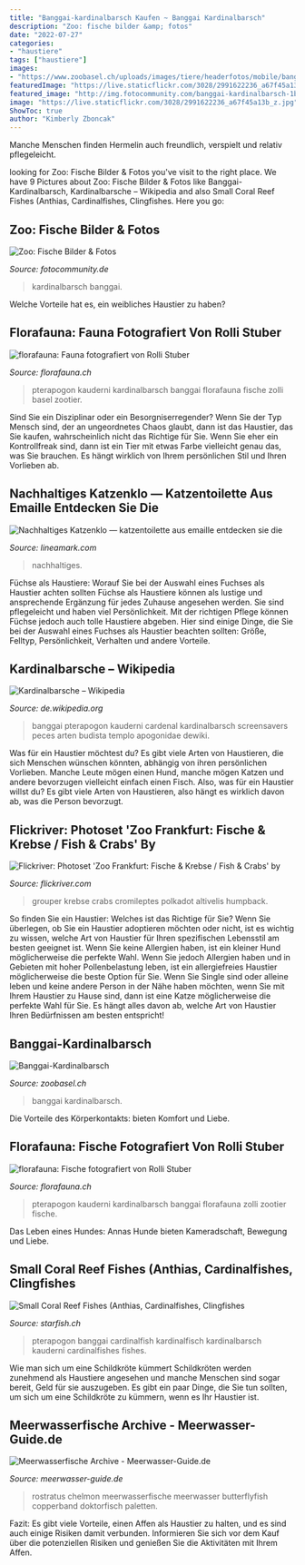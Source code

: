 ```yaml
---
title: "Banggai-kardinalbarsch Kaufen ~ Banggai Kardinalbarsch"
description: "Zoo: fische bilder &amp; fotos"
date: "2022-07-27"
categories:
- "haustiere"
tags: ["haustiere"]
images:
- "https://www.zoobasel.ch/uploads/images/tiere/headerfotos/mobile/banggai_kardinalbarsch_ZO20854_990.jpg"
featuredImage: "https://live.staticflickr.com/3028/2991622236_a67f45a13b_z.jpg"
featured_image: "http://img.fotocommunity.com/banggai-kardinalbarsch-1be6942e-605d-47f0-90ef-10a7fa9757a0.jpg?height=400"
image: "https://live.staticflickr.com/3028/2991622236_a67f45a13b_z.jpg"
ShowToc: true
author: "Kimberly Zboncak"
---
```



Manche Menschen finden Hermelin auch freundlich, verspielt und relativ pflegeleicht.

	

		
looking for Zoo: Fische Bilder &amp; Fotos you've visit to the right place. We have 9 Pictures about Zoo: Fische Bilder &amp; Fotos like Banggai-Kardinalbarsch, Kardinalbarsche – Wikipedia and also Small Coral Reef Fishes (Anthias, Cardinalfishes, Clingfishes. Here you go:
		
    
## Zoo: Fische Bilder &amp; Fotos

<img loading=lazy src="http://img.fotocommunity.com/banggai-kardinalbarsch-1be6942e-605d-47f0-90ef-10a7fa9757a0.jpg?height=400" onerror="this.onerror=null;this.src='https://tse4.mm.bing.net/th?id=OIP.Wg12a9yUtXEIg54gyd4SNwHaFp&amp;pid=15.1';" alt="Zoo: Fische Bilder &amp; Fotos">

_Source: fotocommunity.de_

>kardinalbarsch banggai. 

	

Welche Vorteile hat es, ein weibliches Haustier zu haben?

    
## Florafauna: Fauna Fotografiert Von Rolli Stuber

<img loading=lazy src="https://florafauna.ch/bilder fauna/fische/barschartige/Fische-Barschartige-Kardinalbarsche_Banggai-Kardinalbarsch (Pterapogon kauderni)_a-01-01_72.jpg" onerror="this.onerror=null;this.src='https://tse1.mm.bing.net/th?id=OIP.Ofh73-o1db8ilUs2xMN5gAAAAA&amp;pid=15.1';" alt="florafauna: Fauna fotografiert von Rolli Stuber">

_Source: florafauna.ch_

>pterapogon kauderni kardinalbarsch banggai florafauna fische zolli basel zootier. 

	

Sind Sie ein Disziplinar oder ein Besorgniserregender?
Wenn Sie der Typ Mensch sind, der an ungeordnetes Chaos glaubt, dann ist das Haustier, das Sie kaufen, wahrscheinlich nicht das Richtige für Sie. Wenn Sie eher ein Kontrollfreak sind, dann ist ein Tier mit etwas Farbe vielleicht genau das, was Sie brauchen. Es hängt wirklich von Ihrem persönlichen Stil und Ihren Vorlieben ab.

    
## Nachhaltiges Katzenklo — Katzentoilette Aus Emaille Entdecken Sie Die

<img loading=lazy src="https://lineamark.com/fgl/lH89FiILgxpTSRaTAksXIAHaHa.jpg" onerror="this.onerror=null;this.src='https://tse3.mm.bing.net/th?id=OIP.ooqQ6I0obmilge0eYFKUPwAAAA&amp;pid=15.1';" alt="Nachhaltiges Katzenklo — katzentoilette aus emaille entdecken sie die">

_Source: lineamark.com_

>nachhaltiges. 

	

Füchse als Haustiere: Worauf Sie bei der Auswahl eines Fuchses als Haustier achten sollten
Füchse als Haustiere können als lustige und ansprechende Ergänzung für jedes Zuhause angesehen werden. Sie sind pflegeleicht und haben viel Persönlichkeit. Mit der richtigen Pflege können Füchse jedoch auch tolle Haustiere abgeben. Hier sind einige Dinge, die Sie bei der Auswahl eines Fuchses als Haustier beachten sollten: Größe, Felltyp, Persönlichkeit, Verhalten und andere Vorteile.

    
## Kardinalbarsche – Wikipedia

<img loading=lazy src="https://upload.wikimedia.org/wikipedia/commons/thumb/0/0d/Pterapogon_kauderni_5198.JPG/220px-Pterapogon_kauderni_5198.JPG" onerror="this.onerror=null;this.src='https://tse4.mm.bing.net/th?id=OIP.fg3vjH1RTagY4K8hcEk-qgAAAA&amp;pid=15.1';" alt="Kardinalbarsche – Wikipedia">

_Source: de.wikipedia.org_

>banggai pterapogon kauderni cardenal kardinalbarsch screensavers peces arten budista templo apogonidae dewiki. 

	

Was für ein Haustier möchtest du?
Es gibt viele Arten von Haustieren, die sich Menschen wünschen könnten, abhängig von ihren persönlichen Vorlieben. Manche Leute mögen einen Hund, manche mögen Katzen und andere bevorzugen vielleicht einfach einen Fisch. Also, was für ein Haustier willst du? Es gibt viele Arten von Haustieren, also hängt es wirklich davon ab, was die Person bevorzugt.

    
## Flickriver: Photoset &#039;Zoo Frankfurt: Fische &amp; Krebse / Fish &amp; Crabs&#039; By

<img loading=lazy src="https://live.staticflickr.com/3028/2991622236_a67f45a13b_z.jpg" onerror="this.onerror=null;this.src='https://tse1.mm.bing.net/th?id=OIP.q27khQN8MpSVT4IvvD-YBAHaFj&amp;pid=15.1';" alt="Flickriver: Photoset &#039;Zoo Frankfurt: Fische &amp; Krebse / Fish &amp; Crabs&#039; by">

_Source: flickriver.com_

>grouper krebse crabs cromileptes polkadot altivelis humpback. 

	

So finden Sie ein Haustier: Welches ist das Richtige für Sie?
Wenn Sie überlegen, ob Sie ein Haustier adoptieren möchten oder nicht, ist es wichtig zu wissen, welche Art von Haustier für Ihren spezifischen Lebensstil am besten geeignet ist. Wenn Sie keine Allergien haben, ist ein kleiner Hund möglicherweise die perfekte Wahl. Wenn Sie jedoch Allergien haben und in Gebieten mit hoher Pollenbelastung leben, ist ein allergiefreies Haustier möglicherweise die beste Option für Sie. Wenn Sie Single sind oder alleine leben und keine andere Person in der Nähe haben möchten, wenn Sie mit Ihrem Haustier zu Hause sind, dann ist eine Katze möglicherweise die perfekte Wahl für Sie. Es hängt alles davon ab, welche Art von Haustier Ihren Bedürfnissen am besten entspricht!

    
## Banggai-Kardinalbarsch

<img loading=lazy src="https://www.zoobasel.ch/uploads/images/tiere/headerfotos/mobile/banggai_kardinalbarsch_ZO20854_990.jpg" onerror="this.onerror=null;this.src='https://tse4.mm.bing.net/th?id=OIP.zgc8-5Gl8sPJq2CG4a5idgHaEH&amp;pid=15.1';" alt="Banggai-Kardinalbarsch">

_Source: zoobasel.ch_

>banggai kardinalbarsch. 

	

Die Vorteile des Körperkontakts: bieten Komfort und Liebe.

    
## Florafauna: Fische Fotografiert Von Rolli Stuber

<img loading=lazy src="http://www.florafauna.ch/bilder fauna/fische/knochenfische/barschartige/Fische-Barschartige-Kardinalbarsche_Banggai-Kardinalbarsch (Pterapogon kauderni)_a-01-02_72.jpg" onerror="this.onerror=null;this.src='https://tse2.mm.bing.net/th?id=OIP.-6tI3-RMmzSD1fr3x6FcPAAAAA&amp;pid=15.1';" alt="florafauna: Fische fotografiert von Rolli Stuber">

_Source: florafauna.ch_

>pterapogon kauderni kardinalbarsch banggai florafauna zolli zootier fische. 

	

Das Leben eines Hundes: Annas Hunde bieten Kameradschaft, Bewegung und Liebe.

    
## Small Coral Reef Fishes (Anthias, Cardinalfishes, Clingfishes

<img loading=lazy src="http://starfish.ch/photos/fishes-Fische/cardinalfishes-Kardinalfische/Pterapogon-kauderni9.jpg" onerror="this.onerror=null;this.src='https://tse4.mm.bing.net/th?id=OIP.MI92jIcasZCMtZXw5s83tAHaFj&amp;pid=15.1';" alt="Small Coral Reef Fishes (Anthias, Cardinalfishes, Clingfishes">

_Source: starfish.ch_

>pterapogon banggai cardinalfish kardinalfisch kardinalbarsch kauderni cardinalfishes fishes. 

	

Wie man sich um eine Schildkröte kümmert
Schildkröten werden zunehmend als Haustiere angesehen und manche Menschen sind sogar bereit, Geld für sie auszugeben. Es gibt ein paar Dinge, die Sie tun sollten, um sich um eine Schildkröte zu kümmern, wenn es Ihr Haustier ist.

    
## Meerwasserfische Archive - Meerwasser-Guide.de

<img loading=lazy src="http://www.meerwasser-guide.de/wp-content/uploads/2020/08/Chelmon-Rostratus-Pinzettenfisch.jpg" onerror="this.onerror=null;this.src='https://tse3.mm.bing.net/th?id=OIP.r4blY1GzuoevBZ3cPfLS6AHaFj&amp;pid=15.1';" alt="Meerwasserfische Archive - Meerwasser-Guide.de">

_Source: meerwasser-guide.de_

>rostratus chelmon meerwasserfische meerwasser butterflyfish copperband doktorfisch paletten. 

	

Fazit: Es gibt viele Vorteile, einen Affen als Haustier zu halten, und es sind auch einige Risiken damit verbunden. Informieren Sie sich vor dem Kauf über die potenziellen Risiken und genießen Sie die Aktivitäten mit Ihrem Affen.

